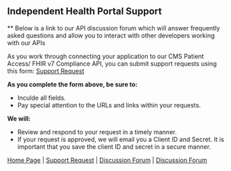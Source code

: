 ## Independent Health Portal Support

** Below is a link to our API discussion forum which will answer frequently asked questions and allow you to interact with other developers working with our APIs

As you work through connecting your application to our CMS Patient Access/ FHIR v7 Compliance API, you can submit support requests using this form: [Support Request](https://github.com/Craig-Kaputa/Craig-Kaputa.github.io/issues/new?assignees=&labels=&template=support-requests.md&title=)

**As you complete the form above, be sure to:**
* Inculde all fields.
* Pay special attention to the URLs and links within your requests.

**We will:**
* Review and respond to your request in a timely manner.
* If your request is approved, we will email you a Client ID and Secret. It is important that you save the client ID and secret in a secure manner.

[Home Page](https://craig-kaputa.github.io/) 
| [Support Request](https://github.com/Craig-Kaputa/Craig-Kaputa.github.io/issues/new?assignees=&labels=&template=support-requests.md&title=)
| [Discussion Forum](https://github.com/Craig-Kaputa/Craig-Kaputa.github.io/discussions)
| [Discussion Forum](https://github.com/Craig-Kaputa/Craig-Kaputa.github.io/discussions)

 
